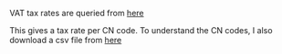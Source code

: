 VAT tax rates are queried from [here](https://ec.europa.eu/taxation_customs/tedb/#/home)

This gives a tax rate per CN code. To understand the CN codes, I also download a csv file from [here](https://github.com/datasets/harmonized-system/blob/main/data/harmonized-system.csv)